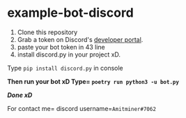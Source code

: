 # example-bot-discord
1. Clone this repository
2. Grab a token on Discord's [developer portal](https://discord.com/developers/applications).
3. paste your bot token in 43 line
4. install discord.py in your project xD.

Type ```pip install discord.py``` in console
 
**Then run your bot xD
Type=
```poetry run python3 -u bot.py```**
 
***Done xD***
 
For contact me= discord username=```Amitminer#7062```
